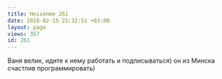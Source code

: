 ```yaml
---
title: Heisenme 261
date: 2018-02-15 22:32:51 +03:00
layout: page
views: 357
id: 261
---
```


Ваня велик, идите к нему работать и подписываться) он из Минска счастлив программировать)


